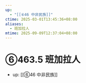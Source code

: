 ```yaml
---
up:
  - "[[⑥46 中非民族]]"
ctime: 2025-03-01T13:45:36+08:00
aliases:
  - 班加拉人
mtime: 2025-09-09T12:37:04+08:00
---
```


# ⑥463.5 班加拉人

- up: [[⑥46 中非民族]]
